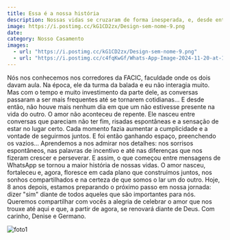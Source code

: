 ```yaml
---
title: Essa é a nossa história
description: Nossas vidas se cruzaram de forma inesperada, e, desde então, construímos juntos uma história repleta de amor, amizade e cumplicidade.
image: https://i.postimg.cc/kG1CD2zx/Design-sem-nome-9.png
date: 
category: Nosso Casamento
images:
  - url: "https://i.postimg.cc/kG1CD2zx/Design-sem-nome-9.png"
  - url: "https://i.postimg.cc/c4fqKwGf/Whats-App-Image-2024-11-20-at-18-38-46.jpg"
---
```


Nós nos conhecemos nos corredores da FACIC, faculdade onde os dois davam aula. Na época, ele da turma da balada e eu não interagia muito. Mas com o tempo e muito investimento da parte dele, as conversas passaram a ser mais frequentes até se tornarem cotidianas... E desde então, não houve mais nenhum dia em que um não estivesse presente na vida do outro. 
O amor não aconteceu de repente. Ele nasceu entre conversas que pareciam não ter fim, risadas espontâneas e a sensação de estar no lugar certo. Cada momento fazia aumentar a cumplicidade e a vontade de seguirmos juntos.
E foi então ganhando espaço, preenchendo os vazios... Aprendemos a nos admirar nos detalhes: nos sorrisos espontâneos, nas palavras de incentivo e até nas diferenças que nos fizeram crescer e perseverar.
E assim, o que começou entre mensagens de WhatsApp se tornou a maior história de nossas vidas. O amor nasceu, fortaleceu e, agora, floresce em cada plano que construímos juntos, nos sonhos compartilhados e na certeza de que somos o lar um do outro.
Hoje, 8 anos depois, estamos preparando o próximo passo em nossa jornada: dizer "sim" diante de todos aqueles que são importantes para nós. Queremos compartilhar com vocês a alegria de celebrar o amor que nos trouxe até aqui e que, a partir de agora, se renovará diante de Deus.
Com carinho,
Denise e Germano.

![foto1](https://i.postimg.cc/c4fqKwGf/Whats-App-Image-2024-11-20-at-18-38-46.jpg)
